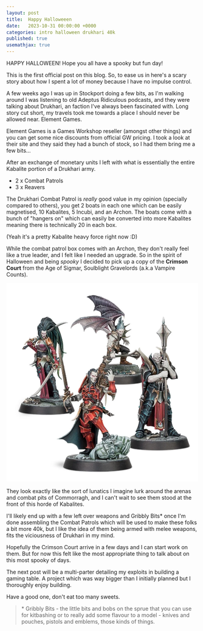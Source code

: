 ```yaml
---
layout: post
title:  Happy Halloweeen
date:   2023-10-31 00:00:00 +0000
categories: intro halloween drukhari 40k
published: true
usemathjax: true
---
```


HAPPY HALLOWEEN! Hope you all have a spooky but fun day!

This is the first official post on this blog. So, to ease us in here's a scary story about how I spent a lot of money because I have no impulse control.

A few weeks ago I was up in Stockport doing a few bits, as I'm walking around I was listening to old Adeptus Ridiculous podcasts, and they were talking about Drukhari, an faction I've always been fascinated with. Long story cut short, my travels took me towards a place I should never be allowed near. Element Games.

Element Games is a Games Workshop reseller (amongst other things) and you can get some nice discounts from official GW pricing. I took a look at their site and they said they had a bunch of stock, so I had them bring me a few bits...

After an exchange of monetary units I left with what is essentially the entire Kabalite portion of a Drukhari army.

- 2 x Combat Patrols
- 3 x Reavers

The Drukhari Combat Patrol is *really* good value in my opinion (specially compared to others), you get 2 boats in each one which can be easily magnetised, 10 Kabalites, 5 Incubi, and an Archon. The boats come with a bunch of "hangers on" which can easily be converted into more Kabalites meaning there is technically 20 in each box.

(Yeah it's a pretty Kabalite heavy force right now :D)

While the combat patrol box comes with an Archon, they don't really feel like a true leader, and I felt like I needed an upgrade. So in the spirit of Halloween and being *spooky* I decided to pick up a copy of the **Crimson Court** from the Age of Sigmar, Soulblight Gravelords (a.k.a Vampire Counts).

![Crimson Court](/assets/img/post_img/crimson_court.png)

They look exactly like the sort of lunatics I imagine lurk around the arenas and combat pits of Commorragh, and I can't wait to see them stood at the front of this horde of Kabalites.

I'll likely end up with a few left over weapons and Gribbly Bits* once I'm done assembling the Combat Patrols which will be used to make these folks a bit more 40k, but I like the idea of them being armed with melee weapons, fits the viciousness of Drukhari in my mind.

Hopefully the Crimson Court arrive in a few days and I can start work on them. But for now this felt like the most appropriate thing to talk about on this most spooky of days.

The next post will be a multi-parter detailing my exploits in building a gaming table. A project which was way bigger than I initially planned but I thoroughly enjoy building.

Have a good one, don't eat too many sweets.

> \* Gribbly Bits - the little bits and bobs on the sprue that you can use for kitbashing or to really add some flavour to a model - knives and pouches, pistols and emblems, those kinds of things.